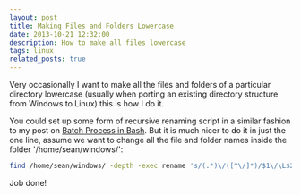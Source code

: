 ```yaml
---
layout: post
title: Making Files and Folders Lowercase
date: 2013-10-21 12:32:00
description: How to make all files lowercase
tags: linux
related_posts: true
---
```


Very occasionally I want to make all the files and folders of a particular directory lowercase (usually when porting an existing directory structure from Windows to Linux) this is how I do it.

You could set up some form of recursive renaming script in a similar fashion to my post on [Batch Process in Bash](https://seanelvidge.github.io/blog/2011/batch-process-in-bash/). But it is much nicer to do it in just the one line, assume we want to change all the file and folder names inside the folder '/home/sean/windows/':

```bash
find /home/sean/windows/ -depth -exec rename 's/(.*)\/([^\/]*)/$1\/\L$2/' {} \;
```

Job done!
